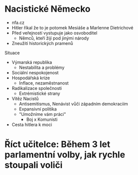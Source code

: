 # Nacistické Německo

- nfa.cz
- Hitler říkal že to je potomek Mesiáše a Marlenne Dietrichové
- Před veřejností vystupuje jako osvoboditel
	- Němců, kteří žijí pod jinými národy
- Zneužití historických pramenů

Situace
- Výmarská republika
	- Nestabilita a problémy
- Sociální nespokojenost
- Hospodářská krize
	- Inflace, nezaměstnanost
- Radikalizace společnosti
	- Extrémistické strany
- Vítěz Nacistů
	- Antisemitismus, Nenávist vůči západním demokraciím
	- Expansivní politika
	- "Umožníme vám práci"
		- Boj x Komunisti
- Cesta hitlera k moci

# Říct učitelce: Během 3 let parlamentní volby, jak rychle stoupali voliči